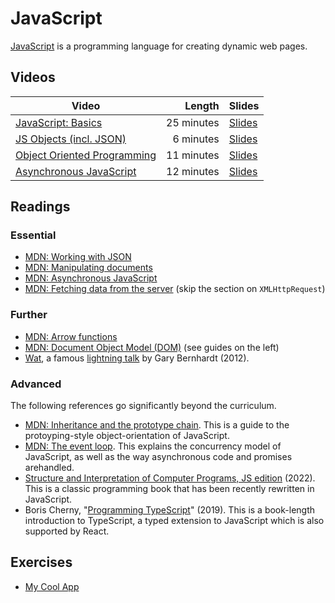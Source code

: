 #  JavaScript

[JavaScript](https://developer.mozilla.org/en-US/docs/Web/JavaScript) is a programming language for creating dynamic web pages.


## Videos

| Video | Length | Slides |
|-------|-------:|--------|
| [JavaScript: Basics](https://web.microsoftstream.com/video/330cf916-2534-4254-ad76-9ec3632b86de) | 25 minutes | [Slides](https://uob-my.sharepoint.com/:b:/g/personal/me17847_bristol_ac_uk/EfidO6rhwlhPs_AZSgBCH18BJ6eR1Zz4mIOpcbAiYxPpTQ?e=7KrHSL)|
| [JS Objects (incl. JSON)](https://web.microsoftstream.com/video/ed83519e-a60c-4b81-aba5-6c940daaca94) | 6 minutes |[Slides](https://uob-my.sharepoint.com/:b:/g/personal/me17847_bristol_ac_uk/EYtHZ1I7R3BLgZdjTgvO_lQB5SMzb6CbIX1XIUBIYyPd7Q?e=QQUJY1)|
| [Object Oriented Programming](https://web.microsoftstream.com/video/176400ab-6bd8-40cb-999a-8e7bfdc7ee3e) | 11 minutes |[Slides](https://uob-my.sharepoint.com/:b:/g/personal/me17847_bristol_ac_uk/EXKvkOEwbmBNpw9Cmx8iiwUBkFJ1fv8t_qK8shkrVBsQtQ?e=hCMG3L)|
| [Asynchronous JavaScript](https://web.microsoftstream.com/video/049c0b63-181f-4c08-bf3e-59ac55b46589) | 12 minutes |[Slides](https://uob-my.sharepoint.com/:b:/g/personal/me17847_bristol_ac_uk/ERxtlsuDqslLtKOvIPCkxPwBWjsg85cJjoQIp6JdKeXUuA?e=Fm1PiJ)|

## Readings

### Essential

* [MDN: Working with JSON](https://developer.mozilla.org/en-US/docs/Learn/JavaScript/Objects/JSON)
* [MDN: Manipulating documents](https://developer.mozilla.org/en-US/docs/Learn/JavaScript/Client-side_web_APIs/Manipulating_documents)
* [MDN: Asynchronous JavaScript](https://developer.mozilla.org/en-US/docs/Learn/JavaScript/Asynchronous/)
* [MDN: Fetching data from the server](https://developer.mozilla.org/en-US/docs/Learn/JavaScript/Client-side_web_APIs/Fetching_data) (skip the section on `XMLHttpRequest`)

### Further

* [MDN: Arrow functions](https://developer.mozilla.org/en-US/docs/Web/JavaScript/Reference/Functions/Arrow_functions)
* [MDN: Document Object Model (DOM)](https://developer.mozilla.org/en-US/docs/Web/API/Document_Object_Model) (see guides on the left)
* [Wat](https://www.destroyallsoftware.com/talks/wat), a famous [lightning
  talk](https://en.wikipedia.org/wiki/Lightning_talk) by Gary Bernhardt (2012).

### Advanced

The following references go significantly beyond the curriculum.

* [MDN: Inheritance and the prototype chain](https://developer.mozilla.org/en-US/docs/Web/JavaScript/Inheritance_and_the_prototype_chain). This is a guide to the protoyping-style object-orientation of JavaScript.
* [MDN: The event loop](https://developer.mozilla.org/en-US/docs/Web/JavaScript/EventLoop). This explains the concurrency model of JavaScript, as well as the way asynchronous code and promises arehandled.
* [Structure and Interpretation of Computer Programs, JS edition](https://sourceacademy.org/sicpjs/) (2022). This is a classic programming book that has been recently rewritten in JavaScript.
* Boris Cherny, "[Programming TypeScript](https://bris.on.worldcat.org/oclc/1099253345)" (2019). This is a book-length introduction to TypeScript, a typed extension to JavaScript which is also supported by React.


## Exercises

- [My Cool App](./MyCoolApp.md)
